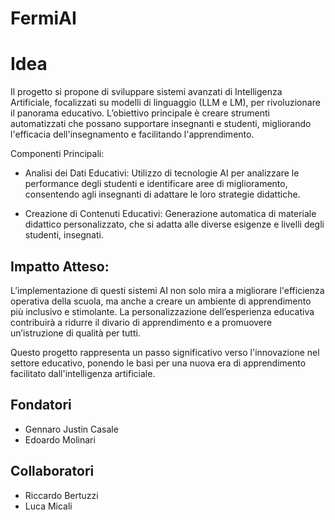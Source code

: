 # FermiAI

# Idea
Il progetto si propone di sviluppare sistemi avanzati di Intelligenza Artificiale, focalizzati su modelli di linguaggio (LLM e LM), per rivoluzionare il panorama educativo. L’obiettivo principale è creare strumenti automatizzati che possano supportare insegnanti e studenti, migliorando l'efficacia dell'insegnamento e facilitando l'apprendimento.

Componenti Principali:

* Analisi dei Dati Educativi: Utilizzo di tecnologie AI per analizzare le performance degli studenti e identificare aree di miglioramento, consentendo agli insegnanti di adattare le loro strategie didattiche.

* Creazione di Contenuti Educativi: Generazione automatica di materiale didattico personalizzato, che si adatta alle diverse esigenze e livelli degli studenti, insegnati.

## Impatto Atteso:

L’implementazione di questi sistemi AI non solo mira a migliorare l'efficienza operativa della scuola, ma anche a creare un ambiente di apprendimento più inclusivo e stimolante. La personalizzazione dell’esperienza educativa contribuirà a ridurre il divario di apprendimento e a promuovere un’istruzione di qualità per tutti.

Questo progetto rappresenta un passo significativo verso l'innovazione nel settore educativo, ponendo le basi per una nuova era di apprendimento facilitato dall'intelligenza artificiale.

## Fondatori 
* Gennaro Justin Casale
* Edoardo Molinari
  
## Collaboratori
* Riccardo Bertuzzi
* Luca Micali
